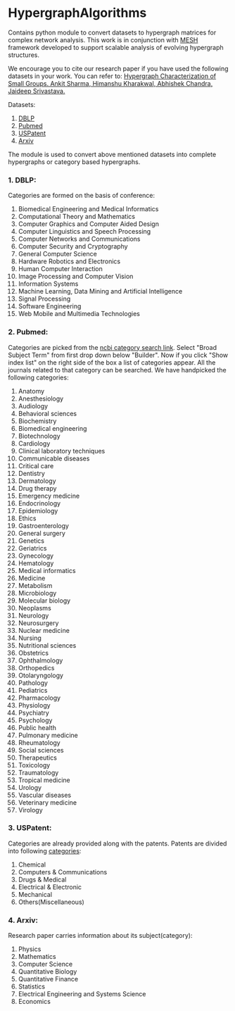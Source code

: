 # HypergraphAlgorithms
Contains python module to convert datasets to hypergraph matrices for complex network analysis. This work is in conjunction with [MESH](http://mesh.cs.umn.edu/) framework developed to support scalable analysis of evolving hypergraph structures.

We encourage you to cite our research paper if you have used the following datasets in your work. You can refer to:
[Hypergraph Characterization of Small Groups. Ankit Sharma, Himanshu Kharakwal, Abhishek Chandra, Jaideep Srivastava.](http://mesh.cs.umn.edu/papers/hypchar.pdf)

Datasets:
1. [DBLP](https://www.aminer.cn/citation)
2. [Pubmed](https://www.ncbi.nlm.nih.gov/pubmed/)
3. [USPatent](http://www.nber.org/patents/)
4. [Arxiv](https://arxiv.org/)

The module is used to convert above mentioned datasets into complete hypergraphs or category based hypergraphs.
### 1. DBLP:
Categories are formed on the basis of conference:
1. Biomedical Engineering and Medical Informatics
2. Computational Theory and Mathematics
3. Computer Graphics and Computer Aided Design
4. Computer Linguistics and Speech Processing
5. Computer Networks and Communications
6. Computer Security and Cryptography
7. General Computer Science
8. Hardware Robotics and Electronics
9. Human Computer Interaction
10. Image Processing and Computer Vision
11. Information Systems
12. Machine Learning, Data Mining and Artificial Intelligence
13. Signal Processing
14. Software Engineering
15. Web Mobile and Multimedia Technologies


### 2. Pubmed:
Categories are picked from the [ncbi category search link](https://www.ncbi.nlm.nih.gov/nlmcatalog/advanced). Select "Broad Subject Term" from first drop down below "Builder". Now if you click "Show index list" on the right side of the box a list of categories appear. All the journals related to that category can be searched. We have handpicked the following categories:
1. Anatomy
2. Anesthesiology
3. Audiology
4. Behavioral sciences
5. Biochemistry
6. Biomedical engineering
7. Biotechnology
8. Cardiology
9. Clinical laboratory techniques
10. Communicable diseases
11. Critical care
12. Dentistry
13. Dermatology
14. Drug therapy
15. Emergency medicine
16. Endocrinology
17. Epidemiology
18. Ethics
19. Gastroenterology
20. General surgery
21. Genetics
22. Geriatrics
23. Gynecology
24. Hematology
25. Medical informatics
26. Medicine
27. Metabolism
28. Microbiology
29. Molecular biology
30. Neoplasms
31. Neurology
32. Neurosurgery
33. Nuclear medicine
34. Nursing
35. Nutritional sciences
36. Obstetrics
37. Ophthalmology
38. Orthopedics
39. Otolaryngology
40. Pathology
41. Pediatrics
42. Pharmacology
43. Physiology
44. Psychiatry
45. Psychology
46. Public health
47. Pulmonary medicine
48. Rheumatology
49. Social sciences
50. Therapeutics
51. Toxicology
52. Traumatology
53. Tropical medicine
54. Urology
55. Vascular diseases
56. Veterinary medicine
57. Virology

### 3. USPatent:

Categories are already provided along with the patents. Patents are divided into following [categories](http://www.nber.org/patents/subcategories.txt):
1. Chemical
2. Computers & Communications
3. Drugs & Medical
4. Electrical & Electronic
5. Mechanical
6. Others(Miscellaneous)

### 4. Arxiv:

Research paper carries information about its subject(category):
1. Physics
2. Mathematics
3. Computer Science
4. Quantitative Biology
5. Quantitative Finance
6. Statistics
7. Electrical Engineering and Systems Science
8. Economics
